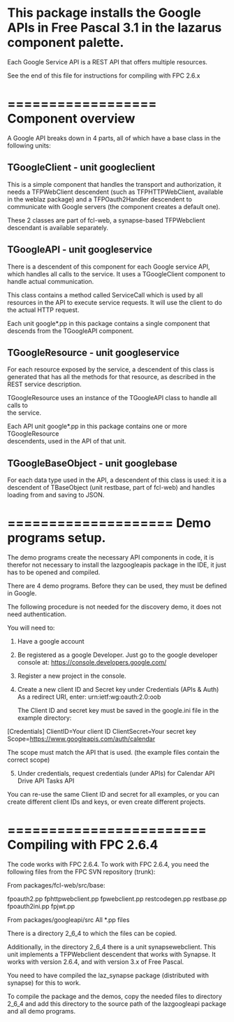# This package installs the Google APIs in Free Pascal 3.1 in the lazarus component palette.

Each Google Service API is a REST API that offers multiple resources.

See the end of this file for instructions for compiling with FPC 2.6.x

==================
Component overview
==================

A Google API breaks down in 4 parts, all of which have a base class in the
following units:

TGoogleClient - unit googleclient
---------------------------------

This is a simple component that handles the transport and authorization,
it needs a TFPWebClient descendent (such as TFPHTTPWebClient, available in
the weblaz package) and a TFPOauth2Handler descendent to communicate with 
Google servers (the component creates a default one). 

These 2 classes are part of fcl-web, a synapse-based TFPWebclient descendant
is available separately.

TGoogleAPI - unit googleservice
-------------------------------

There is a descendent of this component for each Google service API, which
handles all calls to the service. It uses a TGoogleClient component to
handle actual communication.

This class contains a method called ServiceCall which is used by all
resources in the API to execute service requests. It will use the client to
do the actual HTTP request.

Each unit google*.pp in this package contains a single component that
descends from the TGoogleAPI component.

TGoogleResource - unit googleservice
------------------------------------   

For each resource exposed by the service, a descendent of this class is generated
that has all the methods for that resource, as described in the REST service
description.

TGoogleResource uses an instance of the TGoogleAPI class to handle all calls to  
the service. 

Each API unit google*.pp in this package contains one or more
TGoogleResource    
descendents, used in the API of that unit.

TGoogleBaseObject - unit googlebase
-----------------------------------

For each data type used in the API, a descendent of this class is used: it is a
descendent of TBaseObject (unit restbase, part of fcl-web) and handles
loading from and saving to JSON.

====================
Demo programs setup.
====================
The demo programs create the necessary API components in code, it is
therefor not necessary to install the lazgoogleapis package in the IDE,
it just has to be opened and compiled.

There are 4 demo programs. Before they can be used, they must be defined in Google.

The following procedure is not needed for the discovery demo, it does not
need authentication.

You will need to:

1. Have a google account

2. Be registered as a google Developer. Just go to the google developer console at:
   https://console.developers.google.com/

3. Register a new project in the console.

4. Create a new client ID and Secret key under Credentials (APIs & Auth)
   As a redirect URI, enter:  urn:ietf:wg:oauth:2.0:oob

   The Client ID and secret key must be saved in the google.ini file in the example directory:

[Credentials]
ClientID=Your client ID
ClientSecret=Your secret key
Scope=https://www.googleapis.com/auth/calendar
 
The scope must match the API that is used. (the example files contain the
correct scope)

5. Under credentials, request credentials (under APIs) for
   Calendar API
   Drive API
   Tasks API

You can re-use the same Client ID and secret for all examples, or you
can create different client IDs and keys, or even create different projects.

========================
Compiling with FPC 2.6.4
========================

The code works with FPC 2.6.4. To work with FPC 2.6.4, you need the
following files from the FPC SVN repository (trunk):

From packages/fcl-web/src/base:

fpoauth2.pp
fphttpwebclient.pp
fpwebclient.pp
restcodegen.pp
restbase.pp
fpoauth2ini.pp
fpjwt.pp

From packages/googleapi/src
All *.pp files

There is a directory 2_6_4 to which the files can be copied.

Additionally, in the directory 2_6_4 there is a unit synapsewebclient.
This unit implements a TFPWebclient descendent that works with Synapse.
It works with version 2.6.4, and with version 3.x of Free Pascal.

You need to have compiled the laz_synapse package (distributed with synapse)
for this to work.

To compile the package and the demos, copy the needed files to directory 2_6_4 and 
add this directory to the source path of the lazgoogleapi package and all
demo programs.